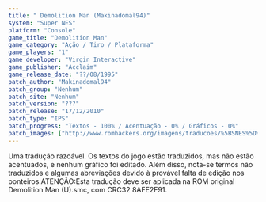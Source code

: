 ```yaml
---
title: " Demolition Man (Makinadomal94)"
system: "Super NES"
platform: "Console"
game_title: "Demolition Man"
game_category: "Ação / Tiro / Plataforma"
game_players: "1"
game_developer: "Virgin Interactive"
game_publisher: "Acclaim"
game_release_date: "??/08/1995"
patch_author: "Makinadomal94"
patch_group: "Nenhum"
patch_site: "Nenhum"
patch_version: "???"
patch_release: "17/12/2010"
patch_type: "IPS"
patch_progress: "Textos - 100% / Acentuação - 0% / Gráficos - 0%"
patch_images: ["http://www.romhackers.org/imagens/traducoes/%5BSNES%5D%20Demolition%20Man%20-%20Makinadomal94%20-%201.png","http://www.romhackers.org/imagens/traducoes/%5BSNES%5D%20Demolition%20Man%20-%20Makinadomal94%20-%202.png","http://www.romhackers.org/imagens/traducoes/%5BSNES%5D%20Demolition%20Man%20-%20Makinadomal94%20-%203.png"]
---
```

Uma tradução razoável. Os textos do jogo estão traduzidos, mas não estão acentuados, e nenhum gráfico foi editado. Além disso, nota-se termos não traduzidos e algumas abreviações devido à provável falta de edição nos ponteiros.ATENÇÃO:Esta tradução deve ser aplicada na ROM original Demolition Man (U).smc, com CRC32 8AFE2F91.